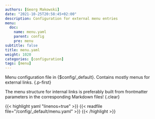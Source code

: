 ```yaml
---
authors: [Georg Makowski]
date: "2021-10-25T20:58:45+02:00"
description: Configuration for external menu entries
menu:
  doc:
    name: menu.yaml
    parent: config
    pre: menu
subtitle: false
title: menu.yaml
weight: 1020
categories: [configuration]
tags: [menu]
---
```


Menu configuration file in {$config/_default}. Contains mostly menus for external links.
{.p-first}<!--more-->

The menu structure for internal links is preferably built from frontmatter parameters in the corresponding Markdown files!
{.clear}

{{< highlight yaml "linenos=true" >}}
{{< readfile file="/config/_default/menu.yaml" >}}
{{< /highlight >}}
